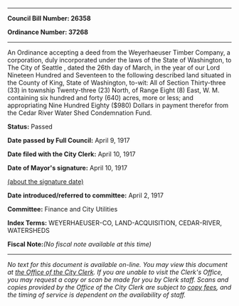 

********

**Council Bill Number: 26358**
   
**Ordinance Number: 37268**
********

 An Ordinance accepting a deed from the Weyerhaeuser Timber Company, a corporation, duly incorporated under the laws of the State of Washington, to The City of Seattle , dated the 26th day of March, in the year of our Lord Nineteen Hundred and Seventeen to the following described land situated in the County of King, State of Washington, to-wit: All of Section Thirty-three (33) in township Twenty-three (23) North, of Range Eight (8) East, W. M. containing six hundred and forty (640) acres, more or less; and appropriating Nine Hundred Eighty ($980) Dollars in payment therefor from the Cedar River Water Shed Condemnation Fund.

**Status:** Passed
   
**Date passed by Full Council:** April 9, 1917
   
**Date filed with the City Clerk:** April 10, 1917
   
**Date of Mayor's signature:** April 10, 1917
   
[(about the signature date)](/~public/approvaldate.htm)
   
   
   
**Date introduced/referred to committee:** April 2, 1917
   
**Committee:** Finance and City Utilities
   
   
**Index Terms:** WEYERHAEUSER-CO, LAND-ACQUISITION, CEDAR-RIVER, WATERSHEDS

**Fiscal Note:**_(No fiscal note available at this time)_
********

_No text for this document is available on-line. You may view this document at [the Office of the City Clerk](http://www.seattle.gov/leg/clerk/contactUs.htm). If you are unable to visit the Clerk's Office, you may request a copy or scan be made for you by Clerk staff. Scans and copies provided by the Office of the City Clerk are subject to [copy fees](http://clerk.seattle.gov/~public/clerkfees.htm), and the timing of service is dependent on the availability of staff._

